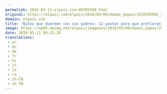 ```yaml
---
permalink: 2018-03-11-elpais.com-88705169.html
original: https://elpais.com/elpais/2018/03/09/mamas_papas/1520595082_950922.html#?ref=rss&format=simple&link=link
domain: elpais.com
title: "Niños que duermen con sus padres: 12 pautas para que prefieran su cama"
image: https://ep00.epimg.net/elpais/imagenes/2018/03/09/mamas_papas/1520595082_950922_1520595531_rrss_normal.jpg
date: 2018-03-11 09:31:26
translations: 
 - ar
 - en
 - de
 - fr
 - hi
 - it
 - ja
 - ru
 - zh-CN
 - zh-TW
---
```



